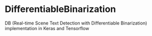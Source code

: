 # DifferentiableBinarization
DB (Real-time Scene Text Detection with Differentiable Binarization) implementation in Keras and Tensorflow
